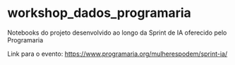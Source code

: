 # workshop_dados_programaria
Notebooks do projeto desenvolvido ao longo da Sprint de IA oferecido pelo Programaria

Link para o evento: https://www.programaria.org/mulherespodem/sprint-ia/
